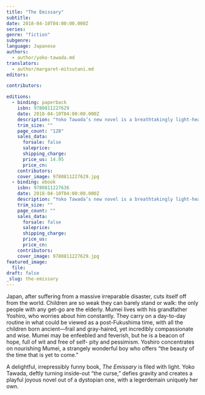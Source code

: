```yaml
---
title: "The Emissary"
subtitle:
date: 2018-04-10T04:00:00.000Z
series:
genre: "fiction"
subgenre:
language: Japanese
authors:
  - author/yoko-tawada.md
translators:
  - author/margaret-mitsutani.md
editors:

contributors:

editions:
  - binding: paperback
    isbn: 9780811227629
    date: 2018-04-10T04:00:00.000Z
    description: "Yoko Tawada’s new novel is a breathtakingly light-hearted meditation on mortality and fully displays what Rivka Galchen has called her “brilliant, shimmering, magnicent strangeness” "
    trim_size: ""
    page_count: "128"
    sales_data:
      forsale: false
      saleprice:
      shipping_charge:
      price_us: 14.95
      price_cn:
    contributors:
    cover_image: 9780811227629.jpg
  - binding: ebook
    isbn: 9780811227636
    date: 2018-04-10T04:00:00.000Z
    description: "Yoko Tawada’s new novel is a breathtakingly light-hearted meditation on mortality and fully displays what Rivka Galchen has called her “brilliant, shimmering, magnicent strangeness” "
    trim_size: ""
    page_count: ""
    sales_data:
      forsale: false
      saleprice:
      shipping_charge:
      price_us:
      price_cn:
    contributors:
    cover_image: 9780811227629.jpg
featured_image:
  file:
draft: false
_slug: the-emissary
---
```


Japan, after suffering from a massive irreparable disaster, cuts itself off from the world. Children are so weak they can barely stand or walk: the only people with any get-go are the elderly. Mumei lives with his grandfather Yoshiro, who worries about him constantly. They carry on a day-to-day routine in what could be viewed as a post-Fukushima time, with all the children born ancient—frail and gray-haired, yet incredibly compassionate and wise. Mumei may be enfeebled and feverish, but he is a beacon of hope, full of wit and free of self- pity and pessimism. Yoshiro concentrates on nourishing Mumei, a strangely wonderful boy who offers “the beauty of the time that is yet to come.”

A delightful, irrepressibly funny book, _The Emissary_ is filed with light. Yoko Tawada, deftly turning inside-out “the curse,” defies gravity and creates a playful joyous novel out of a dystopian one, with a legerdemain uniquely her own.
